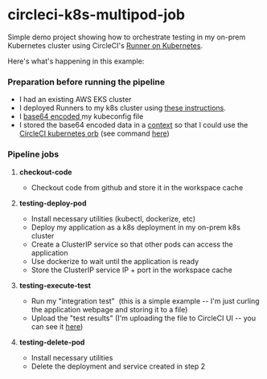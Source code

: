 # circleci-k8s-multipod-job
Simple demo project showing how to orchestrate testing in my on-prem Kubernetes cluster using CircleCI's [Runner on Kubernetes](https://circleci.com/docs/2.0/runner-on-kubernetes/).

Here's what's happening in this example:

### Preparation before running the pipeline

- I had an existing AWS EKS cluster
- I deployed Runners to my k8s cluster using [these instructions](https://circleci.com/docs/2.0/runner-on-kubernetes/).
- I [base64 encoded ](https://support.circleci.com/hc/en-us/articles/360003540393-How-to-insert-files-as-environment-variables-with-Base64) my kubeconfig file
- I stored the base64 encoded data in a [context](https://circleci.com/docs/2.0/contexts/) so that I could use the [CircleCI kubernetes orb](https://circleci.com/developer/orbs/orb/circleci/kubernetes) (see command [here](https://circleci.com/developer/orbs/orb/circleci/kubernetes#commands-install-kubeconfig))

### Pipeline jobs

1.  **checkout-code**
    - Checkout code from github and store it in the workspace cache
2.  **testing-deploy-pod**

    - Install necessary utilities (kubectl, dockerize, etc)
    - Deploy my application as a k8s deployment in my on-prem k8s cluster
    - Create a ClusterIP service so that other pods can access the application
    - Use dockerize to wait until the application is ready
    - Store the ClusterIP service IP + port in the workspace cache

3.  **testing-execute-test**
    - Run my "integration test"  (this is a simple example -- I'm just curling the application webpage and storing it to a file)
    - Upload the "test results" (I'm uploading the file to CircleCI UI -- you can see it [here](https://app.circleci.com/pipelines/github/jtreutel/circleci-k8s-multipod-job/25/workflows/86c067db-3c2a-41c2-938d-b828a20f874c/jobs/59/artifacts))

4.  **testing-delete-pod**
    - Install necessary utilities
    - Delete the deployment and service created in step 2